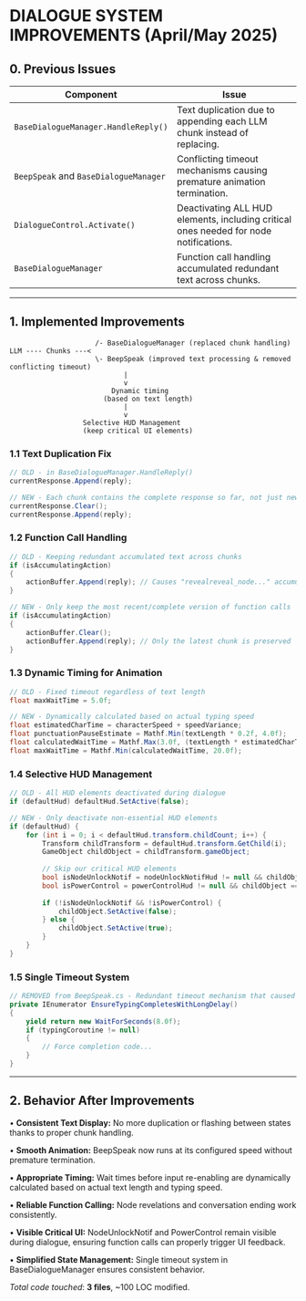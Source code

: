 # DIALOGUE SYSTEM IMPROVEMENTS (April/May 2025)

## 0. Previous Issues

| Component | Issue |
|------|---------|
| `BaseDialogueManager.HandleReply()` | Text duplication due to appending each LLM chunk instead of replacing. |
| `BeepSpeak` and `BaseDialogueManager` | Conflicting timeout mechanisms causing premature animation termination. |
| `DialogueControl.Activate()` | Deactivating ALL HUD elements, including critical ones needed for node notifications. |
| `BaseDialogueManager` | Function call handling accumulated redundant text across chunks. |

---

## 1. Implemented Improvements

```
                     /- BaseDialogueManager (replaced chunk handling)
LLM ---- Chunks ---<
                     \- BeepSpeak (improved text processing & removed conflicting timeout)
                            |
                            v
                         Dynamic timing
                       (based on text length)
                            |
                            v
                  Selective HUD Management
                  (keep critical UI elements)
```

### 1.1 Text Duplication Fix

```csharp
// OLD - in BaseDialogueManager.HandleReply()
currentResponse.Append(reply);

// NEW - Each chunk contains the complete response so far, not just new content
currentResponse.Clear();
currentResponse.Append(reply);
```

### 1.2 Function Call Handling

```csharp
// OLD - Keeping redundant accumulated text across chunks
if (isAccumulatingAction)
{
    actionBuffer.Append(reply); // Causes "revealreveal_node..." accumulation
}

// NEW - Only keep the most recent/complete version of function calls
if (isAccumulatingAction)
{
    actionBuffer.Clear();
    actionBuffer.Append(reply); // Only the latest chunk is preserved
}
```

### 1.3 Dynamic Timing for Animation

```csharp
// OLD - Fixed timeout regardless of text length
float maxWaitTime = 5.0f;

// NEW - Dynamically calculated based on actual typing speed
float estimatedCharTime = characterSpeed + speedVariance;
float punctuationPauseEstimate = Mathf.Min(textLength * 0.2f, 4.0f);
float calculatedWaitTime = Mathf.Max(3.0f, (textLength * estimatedCharTime) + punctuationPauseEstimate);
float maxWaitTime = Mathf.Min(calculatedWaitTime, 20.0f);
```

### 1.4 Selective HUD Management

```csharp
// OLD - All HUD elements deactivated during dialogue
if (defaultHud) defaultHud.SetActive(false);

// NEW - Only deactivate non-essential HUD elements
if (defaultHud) {
    for (int i = 0; i < defaultHud.transform.childCount; i++) {
        Transform childTransform = defaultHud.transform.GetChild(i);
        GameObject childObject = childTransform.gameObject;
        
        // Skip our critical HUD elements
        bool isNodeUnlockNotif = nodeUnlockNotifHud != null && childObject == nodeUnlockNotifHud;
        bool isPowerControl = powerControlHud != null && childObject == powerControlHud;
        
        if (!isNodeUnlockNotif && !isPowerControl) {
            childObject.SetActive(false);
        } else {
            childObject.SetActive(true);
        }
    }
}
```

### 1.5 Single Timeout System

```csharp
// REMOVED from BeepSpeak.cs - Redundant timeout mechanism that caused premature text animation termination
private IEnumerator EnsureTypingCompletesWithLongDelay()
{
    yield return new WaitForSeconds(8.0f);
    if (typingCoroutine != null)
    {
        // Force completion code...
    }
}
```

---

## 2. Behavior After Improvements

• **Consistent Text Display:** No more duplication or flashing between states thanks to proper chunk handling.

• **Smooth Animation:** BeepSpeak now runs at its configured speed without premature termination.

• **Appropriate Timing:** Wait times before input re-enabling are dynamically calculated based on actual text length and typing speed.

• **Reliable Function Calling:** Node revelations and conversation ending work consistently.

• **Visible Critical UI:** NodeUnlockNotif and PowerControl remain visible during dialogue, ensuring function calls can properly trigger UI feedback.

• **Simplified State Management:** Single timeout system in BaseDialogueManager ensures consistent behavior.

_Total code touched_: **3 files**, ~100 LOC modified.
